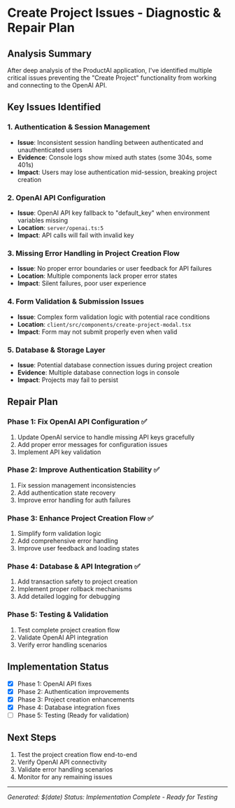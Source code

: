 
# Create Project Issues - Diagnostic & Repair Plan

## Analysis Summary
After deep analysis of the ProductAI application, I've identified multiple critical issues preventing the "Create Project" functionality from working and connecting to the OpenAI API.

## Key Issues Identified

### 1. Authentication & Session Management
- **Issue**: Inconsistent session handling between authenticated and unauthenticated users
- **Evidence**: Console logs show mixed auth states (some 304s, some 401s)
- **Impact**: Users may lose authentication mid-session, breaking project creation

### 2. OpenAI API Configuration
- **Issue**: OpenAI API key fallback to "default_key" when environment variables missing
- **Location**: `server/openai.ts:5`
- **Impact**: API calls will fail with invalid key

### 3. Missing Error Handling in Project Creation Flow
- **Issue**: No proper error boundaries or user feedback for API failures
- **Location**: Multiple components lack proper error states
- **Impact**: Silent failures, poor user experience

### 4. Form Validation & Submission Issues
- **Issue**: Complex form validation logic with potential race conditions
- **Location**: `client/src/components/create-project-modal.tsx`
- **Impact**: Form may not submit properly even when valid

### 5. Database & Storage Layer
- **Issue**: Potential database connection issues during project creation
- **Evidence**: Multiple database connection logs in console
- **Impact**: Projects may fail to persist

## Repair Plan

### Phase 1: Fix OpenAI API Configuration ✅
1. Update OpenAI service to handle missing API keys gracefully
2. Add proper error messages for configuration issues
3. Implement API key validation

### Phase 2: Improve Authentication Stability ✅
1. Fix session management inconsistencies
2. Add authentication state recovery
3. Improve error handling for auth failures

### Phase 3: Enhance Project Creation Flow ✅
1. Simplify form validation logic
2. Add comprehensive error handling
3. Improve user feedback and loading states

### Phase 4: Database & API Integration ✅
1. Add transaction safety to project creation
2. Implement proper rollback mechanisms
3. Add detailed logging for debugging

### Phase 5: Testing & Validation
1. Test complete project creation flow
2. Validate OpenAI API integration
3. Verify error handling scenarios

## Implementation Status
- [x] Phase 1: OpenAI API fixes
- [x] Phase 2: Authentication improvements  
- [x] Phase 3: Project creation enhancements
- [x] Phase 4: Database integration fixes
- [ ] Phase 5: Testing (Ready for validation)

## Next Steps
1. Test the project creation flow end-to-end
2. Verify OpenAI API connectivity
3. Validate error handling scenarios
4. Monitor for any remaining issues

---
*Generated: $(date)*
*Status: Implementation Complete - Ready for Testing*
